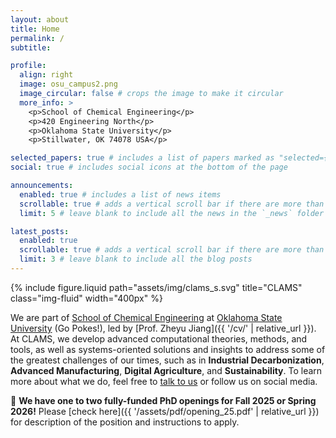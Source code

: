 ```yaml
---
layout: about
title: Home
permalink: /
subtitle: 

profile:
  align: right
  image: osu_campus2.png
  image_circular: false # crops the image to make it circular
  more_info: >
    <p>School of Chemical Engineering</p>
    <p>420 Engineering North</p>
    <p>Oklahoma State University</p>
    <p>Stillwater, OK 74078 USA</p>

selected_papers: true # includes a list of papers marked as "selected={true}"
social: true # includes social icons at the bottom of the page

announcements:
  enabled: true # includes a list of news items
  scrollable: true # adds a vertical scroll bar if there are more than 3 news items
  limit: 5 # leave blank to include all the news in the `_news` folder

latest_posts:
  enabled: true
  scrollable: true # adds a vertical scroll bar if there are more than 3 new posts items
  limit: 3 # leave blank to include all the blog posts
---
```


{% include figure.liquid path="assets/img/clams_s.svg" title="CLAMS" class="img-fluid" width="400px" %}

We are part of [School of Chemical Engineering](https://ceat.okstate.edu/che/) at [Oklahoma State University](https://go.okstate.edu/) (Go Pokes!), led by [Prof. Zheyu Jiang]({{ '/cv/' | relative_url }}). At CLAMS, we develop advanced computational theories, methods, and tools, as well as systems-oriented solutions and insights to address some of the greatest challenges of our times, such as in **Industrial Decarbonization**, **Advanced Manufacturing**, **Digital Agriculture**, and **Sustainability**. To learn more about what we do, feel free to [talk to us](mailto:zheyu.jiang@okstate.edu) or follow us on social media. 

🚀 **We have one to two fully-funded PhD openings for Fall 2025 or Spring 2026!** Please [check here]({{ '/assets/pdf/opening_25.pdf' | relative_url }}) for description of the position and instructions to apply.
